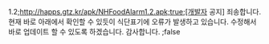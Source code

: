 1.2;http://happs.gtz.kr/apk/NHFoodAlarm1.2.apk;true;[개발자 공지] 죄송합니다. 현재 바로 아래에서 확인할 수 있듯이 식단표기에 오류가 발생하고 있습니다. 수정해서 바로 업데이트 할 수 있도록 하겠습니다. 감사합니다. ;false
